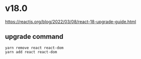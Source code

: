 # v18.0

<https://reactjs.org/blog/2022/03/08/react-18-upgrade-guide.html>

## upgrade command

```shell
yarn remove react react-dom
yarn add react react-dom
```
